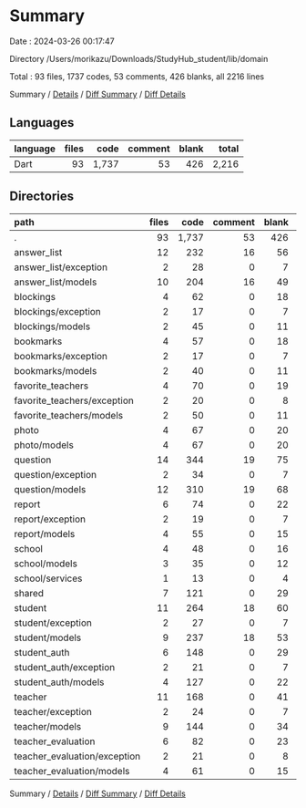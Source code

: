# Summary

Date : 2024-03-26 00:17:47

Directory /Users/morikazu/Downloads/StudyHub_student/lib/domain

Total : 93 files,  1737 codes, 53 comments, 426 blanks, all 2216 lines

Summary / [Details](details.md) / [Diff Summary](diff.md) / [Diff Details](diff-details.md)

## Languages
| language | files | code | comment | blank | total |
| :--- | ---: | ---: | ---: | ---: | ---: |
| Dart | 93 | 1,737 | 53 | 426 | 2,216 |

## Directories
| path | files | code | comment | blank | total |
| :--- | ---: | ---: | ---: | ---: | ---: |
| . | 93 | 1,737 | 53 | 426 | 2,216 |
| answer_list | 12 | 232 | 16 | 56 | 304 |
| answer_list/exception | 2 | 28 | 0 | 7 | 35 |
| answer_list/models | 10 | 204 | 16 | 49 | 269 |
| blockings | 4 | 62 | 0 | 18 | 80 |
| blockings/exception | 2 | 17 | 0 | 7 | 24 |
| blockings/models | 2 | 45 | 0 | 11 | 56 |
| bookmarks | 4 | 57 | 0 | 18 | 75 |
| bookmarks/exception | 2 | 17 | 0 | 7 | 24 |
| bookmarks/models | 2 | 40 | 0 | 11 | 51 |
| favorite_teachers | 4 | 70 | 0 | 19 | 89 |
| favorite_teachers/exception | 2 | 20 | 0 | 8 | 28 |
| favorite_teachers/models | 2 | 50 | 0 | 11 | 61 |
| photo | 4 | 67 | 0 | 20 | 87 |
| photo/models | 4 | 67 | 0 | 20 | 87 |
| question | 14 | 344 | 19 | 75 | 438 |
| question/exception | 2 | 34 | 0 | 7 | 41 |
| question/models | 12 | 310 | 19 | 68 | 397 |
| report | 6 | 74 | 0 | 22 | 96 |
| report/exception | 2 | 19 | 0 | 7 | 26 |
| report/models | 4 | 55 | 0 | 15 | 70 |
| school | 4 | 48 | 0 | 16 | 64 |
| school/models | 3 | 35 | 0 | 12 | 47 |
| school/services | 1 | 13 | 0 | 4 | 17 |
| shared | 7 | 121 | 0 | 29 | 150 |
| student | 11 | 264 | 18 | 60 | 342 |
| student/exception | 2 | 27 | 0 | 7 | 34 |
| student/models | 9 | 237 | 18 | 53 | 308 |
| student_auth | 6 | 148 | 0 | 29 | 177 |
| student_auth/exception | 2 | 21 | 0 | 7 | 28 |
| student_auth/models | 4 | 127 | 0 | 22 | 149 |
| teacher | 11 | 168 | 0 | 41 | 209 |
| teacher/exception | 2 | 24 | 0 | 7 | 31 |
| teacher/models | 9 | 144 | 0 | 34 | 178 |
| teacher_evaluation | 6 | 82 | 0 | 23 | 105 |
| teacher_evaluation/exception | 2 | 21 | 0 | 8 | 29 |
| teacher_evaluation/models | 4 | 61 | 0 | 15 | 76 |

Summary / [Details](details.md) / [Diff Summary](diff.md) / [Diff Details](diff-details.md)